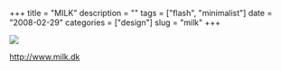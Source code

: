 +++
title = "MILK"
description = ""
tags = ["flash", "minimalist"]
date = "2008-02-29"
categories = ["design"]
slug = "milk"
+++


 

  <div id="screens-thumbs" class="clearfix">
    <div class="txt-center" id="design-submission"><a href="http://www.milk.dk/"><img id='bluga-thumbnail-854' class='bluga-thumbnail large' src='/media/bluga/
wt47f2790eb87df_0.jpg'/></a></div>  
  </div>   
<p><a href="http://www.milk.dk/">http://www.milk.dk</a></p>




